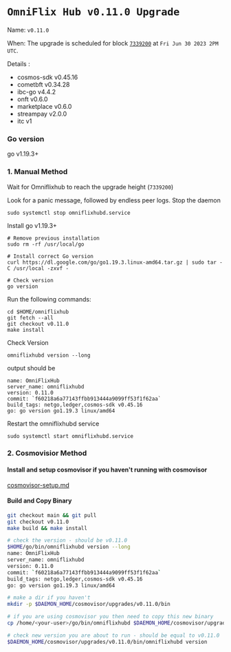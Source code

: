 # `OmniFlix Hub v0.11.0 Upgrade `

Name: `v0.11.0`

When: The upgrade is scheduled for block [`7339200`](https://www.mintscan.io/omniflix/blocks/7339200) at `Fri Jun 30 2023 2PM UTC`.

Details :
- cosmos-sdk v0.45.16
- cometbft v0.34.28
- ibc-go v4.4.2
- onft v0.6.0
- marketplace v0.6.0
- streampay v2.0.0
- itc v1
### Go version

go v1.19.3+

### 1. Manual Method
Wait for Omniflixhub to reach the upgrade height (`7339200`)

Look for a panic message, followed by endless peer logs. Stop the daemon
```
sudo systemctl stop omniflixhubd.service
```

Install go v1.19.3+
```
# Remove previous installation
sudo rm -rf /usr/local/go

# Install correct Go version
curl https://dl.google.com/go/go1.19.3.linux-amd64.tar.gz | sudo tar -C /usr/local -zxvf -

# Check version
go version
```

Run the following commands:

```
cd $HOME/omniflixhub
git fetch --all
git checkout v0.11.0
make install
```
Check Version
```
omniflixhubd version --long
```
output should be
```
name: OmniFlixHub
server_name: omniflixhubd
version: 0.11.0
commit: `f60218a6a77143ffbb913444a9099ff53f1f62aa` 
build_tags: netgo,ledger,cosmos-sdk v0.45.16
go: go version go1.19.3 linux/amd64
```
Restart the omniflixhubd service

```
sudo systemctl start omniflixhubd.service
```

### 2. Cosmovisior Method
#### Install and setup cosmovisor if you haven't running with cosmovisor

  [cosmovisor-setup.md](https://github.com/OmniFlix/docs/blob/main/guides/mainnet/omniflixhub-1/cosmovisor-setup.md)


#### Build and Copy Binary

```bash
git checkout main && git pull
git checkout v0.11.0
make build && make install

# check the version - should be v0.11.0
$HOME/go/bin/omniflixhubd version --long
name: OmniFlixHub
server_name: omniflixhubd
version: 0.11.0
commit: `f60218a6a77143ffbb913444a9099ff53f1f62aa`
build_tags: netgo,ledger,cosmos-sdk v0.45.16
go: go version go1.19.3 linux/amd64

# make a dir if you haven't
mkdir -p $DAEMON_HOME/cosmovisor/upgrades/v0.11.0/bin

# if you are using cosmovisor you then need to copy this new binary
cp /home/<your-user>/go/bin/omniflixhubd $DAEMON_HOME/cosmovisor/upgrades/v0.11.0/bin

# check new version you are about to run - should be equal to v0.11.0
$DAEMON_HOME/cosmovisor/upgrades/v0.11.0/bin/omniflixhubd version
